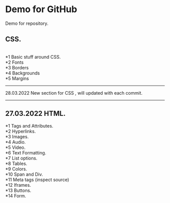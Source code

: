 # Demo for GitHub

Demo for repository.

## CSS.

<br>
*1 Basic stuff around CSS.
<br>
*2 Fonts
<br>
*3 Borders
<br>
*4 Backgrounds
<br>
*5 Margins
<hr>
28.03.2022 New section for CSS , will updated with each commit.
<hr>

## 27.03.2022 HTML.

*1 Tags and Attributes.
<br>
*2 Hyperlinks.
<br>
*3 Images.
<br>
*4 Audio.
<br>
*5 Video.
<br>
*6 Text Formatting.
<br>
*7 List options.
<br>
*8 Tables.
<br>
*9 Colors.
<br>
*10 Span and Div.
<br>
*11 Meta tags (inspect source)
<br>
*12 Iframes.
<br>
*13 Buttons.
<br>
*14 Form.
